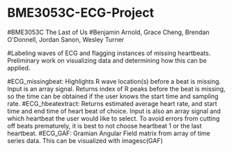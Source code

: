 # BME3053C-ECG-Project
#BME3053C The Last of Us
#Benjamin Arnold, Grace Cheng, Brendan O'Donnell, Jordan Sanon, Wesley Turner

#Labeling waves of ECG and flagging instances of missing heartbeats. Preliminary work on visualizing data and determining how this can be applied.

#ECG_missingbeat: Highlights R wave location(s) before a beat is missing. Input is an array signal. Returns index of R peaks before the beat is missing, so the time can be obtained if the user knows the start time and sampling rate.
#ECG_hbeatextract: Returns estimated average heart rate, and start time and end time of heart beat of choice. Input is also an array signal and which heartbeat the user would like to select. To avoid errors from cutting off beats prematurely, it is best to not choose heartbeat 1 or the last heartbeat.
#ECG_GAF: Gramian Angular Field matrix from array of time series data. This can be visualized with imagesc(GAF)
